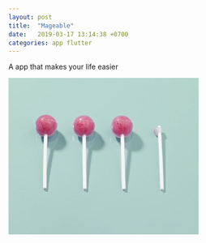 ```yaml
---
layout: post
title:  "Mageable"
date:   2019-03-17 13:14:38 +0700
categories: app flutter
---
```

A app that makes your life easier

![Mageble](/../images/magable.jpg)